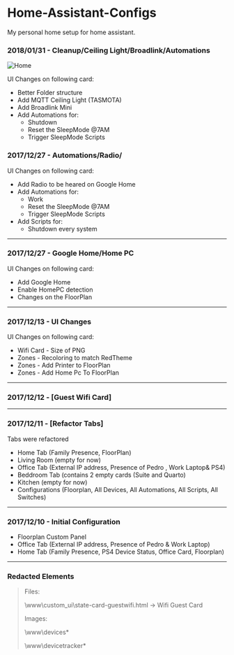 # Home-Assistant-Configs
My personal home setup for home assistant.

### 2018/01/31 - Cleanup/Ceiling Light/Broadlink/Automations
![Home](docs/20180103.gif)

UI Changes on following card:

 - Better Folder structure
 - Add MQTT Ceiling Light (TASMOTA)
 - Add Broadlink Mini
 - Add Automations for:
    - Shutdown
	- Reset the SleepMode @7AM
	- Trigger SleepMode Scripts

### 2017/12/27 - Automations/Radio/

UI Changes on following card:

 - Add Radio to be heared on Google Home
 - Add Automations for:
    - Work
	- Reset the SleepMode @7AM
	- Trigger SleepMode Scripts
 - Add Scripts for:
    - Shutdown every system
-----------------------

### 2017/12/27 - Google Home/Home PC
UI Changes on following card:

 - Add Google Home
 - Enable HomePC detection
 - Changes on the FloorPlan
-----------------------

### 2017/12/13 - UI Changes	

UI Changes on following card:

 - Wifi Card - Size of PNG
 - Zones - Recoloring to match RedTheme
 - Zones - Add Printer to FloorPlan
 - Zones - Add Home Pc To FloorPlan
-----------------------

### 2017/12/12 - [Guest Wifi Card]

-----------------------
 
### 2017/12/11 - [Refactor Tabs]

Tabs were refactored

 - Home Tab (Family Presence, FloorPlan)
 - Living Room (empty for now)
 - Office Tab (External IP address, Presence of Pedro , Work Laptop& PS4)
 - Beddroom Tab (contains 2 empty cards (Suite and Quarto)
 - Kitchen (empty for now)
 - Configurations (Floorplan, All Devices, All Automations, All Scripts, All Switches)
-----------------------
### 2017/12/10 - Initial Configuration

 - Floorplan Custom Panel 
 - Office Tab (External IP address, Presence of Pedro &  Work Laptop)
 - Home Tab (Family Presence, PS4 Device Status, Office Card, Floorplan)

-----------------------
### Redacted Elements
>  Files:
>  
>  \www\custom_ui\state-card-guestwifi.html -> Wifi Guest Card
>
>  Images:
>  
>  \www\devices\*
>  
>  \www\devicetracker\*
